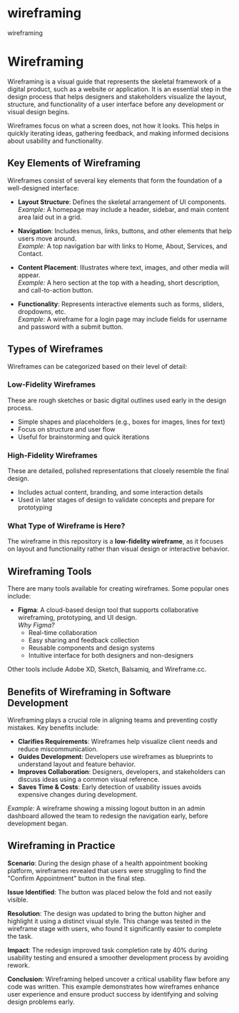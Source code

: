 # wireframing
wireframing

# Wireframing

Wireframing is a visual guide that represents the skeletal framework of a digital product, such as a website or application. It is an essential step in the design process that helps designers and stakeholders visualize the layout, structure, and functionality of a user interface before any development or visual design begins.

Wireframes focus on what a screen does, not how it looks. This helps in quickly iterating ideas, gathering feedback, and making informed decisions about usability and functionality.

## Key Elements of Wireframing

Wireframes consist of several key elements that form the foundation of a well-designed interface:

- **Layout Structure**: Defines the skeletal arrangement of UI components.  
  *Example:* A homepage may include a header, sidebar, and main content area laid out in a grid.

- **Navigation**: Includes menus, links, buttons, and other elements that help users move around.  
  *Example:* A top navigation bar with links to Home, About, Services, and Contact.

- **Content Placement**: Illustrates where text, images, and other media will appear.  
  *Example:* A hero section at the top with a heading, short description, and call-to-action button.

- **Functionality**: Represents interactive elements such as forms, sliders, dropdowns, etc.  
  *Example:* A wireframe for a login page may include fields for username and password with a submit button.


## Types of Wireframes

Wireframes can be categorized based on their level of detail:

### Low-Fidelity Wireframes
These are rough sketches or basic digital outlines used early in the design process.  
- Simple shapes and placeholders (e.g., boxes for images, lines for text)
- Focus on structure and user flow
- Useful for brainstorming and quick iterations

### High-Fidelity Wireframes
These are detailed, polished representations that closely resemble the final design.  
- Includes actual content, branding, and some interaction details
- Used in later stages of design to validate concepts and prepare for prototyping

### What Type of Wireframe is Here?
The wireframe in this repository is a **low-fidelity wireframe**, as it focuses on layout and functionality rather than visual design or interactive behavior.


## Wireframing Tools

There are many tools available for creating wireframes. Some popular ones include:

- **Figma**: A cloud-based design tool that supports collaborative wireframing, prototyping, and UI design.  
  *Why Figma?*  
  - Real-time collaboration  
  - Easy sharing and feedback collection  
  - Reusable components and design systems  
  - Intuitive interface for both designers and non-designers

Other tools include Adobe XD, Sketch, Balsamiq, and Wireframe.cc.



## Benefits of Wireframing in Software Development

Wireframing plays a crucial role in aligning teams and preventing costly mistakes. Key benefits include:

- **Clarifies Requirements**: Wireframes help visualize client needs and reduce miscommunication.
- **Guides Development**: Developers use wireframes as blueprints to understand layout and feature behavior.
- **Improves Collaboration**: Designers, developers, and stakeholders can discuss ideas using a common visual reference.
- **Saves Time & Costs**: Early detection of usability issues avoids expensive changes during development.

*Example:* A wireframe showing a missing logout button in an admin dashboard allowed the team to redesign the navigation early, before development began.




## Wireframing in Practice

**Scenario**: During the design phase of a health appointment booking platform, wireframes revealed that users were struggling to find the "Confirm Appointment" button in the final step.

**Issue Identified**: The button was placed below the fold and not easily visible.

**Resolution**: The design was updated to bring the button higher and highlight it using a distinct visual style. This change was tested in the wireframe stage with users, who found it significantly easier to complete the task.

**Impact**: The redesign improved task completion rate by 40% during usability testing and ensured a smoother development process by avoiding rework.

**Conclusion**: Wireframing helped uncover a critical usability flaw before any code was written. This example demonstrates how wireframes enhance user experience and ensure product success by identifying and solving design problems early.
